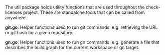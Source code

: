 The util package holds utility functions that are used throughout the
check-licenses project. These are standalone tools that can be called from
anywhere.

**git.go**: Helper functions used to run git commands. e.g. retrieving the URL
or git hash for a given repository.

**gn.go**: Helper functions used to run gn commands. e.g. generate a file that
describes the build graph for the current workspace or gn target.
